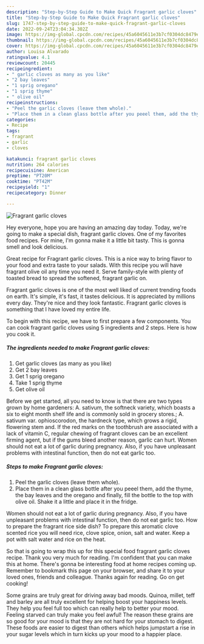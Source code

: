 ```yaml
---
description: "Step-by-Step Guide to Make Quick Fragrant garlic cloves"
title: "Step-by-Step Guide to Make Quick Fragrant garlic cloves"
slug: 1747-step-by-step-guide-to-make-quick-fragrant-garlic-cloves
date: 2022-09-24T23:04:34.302Z
image: https://img-global.cpcdn.com/recipes/45a6045611e3b7cf0304dc8479e7a564/751x532cq70/fragrant-garlic-cloves-recipe-main-photo.jpg
thumbnail: https://img-global.cpcdn.com/recipes/45a6045611e3b7cf0304dc8479e7a564/751x532cq70/fragrant-garlic-cloves-recipe-main-photo.jpg
cover: https://img-global.cpcdn.com/recipes/45a6045611e3b7cf0304dc8479e7a564/751x532cq70/fragrant-garlic-cloves-recipe-main-photo.jpg
author: Louisa Alvarado
ratingvalue: 4.1
reviewcount: 20445
recipeingredient:
- " garlic cloves as many as you like"
- "2 bay leaves"
- "1 sprig oregano"
- "1 sprig thyme"
- " olive oil"
recipeinstructions:
- "Peel the garlic cloves (leave them whole)."
- "Place them in a clean glass bottle after you peeel them, add the thyme, the bay leaves and the oregano and finally, fill the bottle to the top with olive oil. Shake it a little and place it in the fridge."
categories:
- Recipe
tags:
- fragrant
- garlic
- cloves

katakunci: fragrant garlic cloves 
nutrition: 264 calories
recipecuisine: American
preptime: "PT20M"
cooktime: "PT42M"
recipeyield: "1"
recipecategory: Dinner

---
```



![Fragrant garlic cloves](https://img-global.cpcdn.com/recipes/45a6045611e3b7cf0304dc8479e7a564/751x532cq70/fragrant-garlic-cloves-recipe-main-photo.jpg)

Hey everyone, hope you are having an amazing day today. Today, we're going to make a special dish, fragrant garlic cloves. One of my favorites food recipes. For mine, I'm gonna make it a little bit tasty. This is gonna smell and look delicious.

Great recipe for Fragrant garlic cloves. This is a nice way to bring flavor to your food and extra taste to your salads. With this recipe you will have fragrant olive oil any time you need it. Serve family-style with plenty of toasted bread to spread the softened, fragrant garlic on.

Fragrant garlic cloves is one of the most well liked of current trending foods on earth. It's simple, it's fast, it tastes delicious. It is appreciated by millions every day. They're nice and they look fantastic. Fragrant garlic cloves is something that I have loved my entire life.


To begin with this recipe, we have to first prepare a few components. You can cook fragrant garlic cloves using 5 ingredients and 2 steps. Here is how you cook it.

<!--inarticleads1-->

##### The ingredients needed to make Fragrant garlic cloves:

1. Get  garlic cloves (as many as you like)
1. Get 2 bay leaves
1. Get 1 sprig oregano
1. Take 1 sprig thyme
1. Get  olive oil


Before we get started, all you need to know is that there are two types grown by home gardeners: A. sativum, the softneck variety, which boasts a six to eight month shelf life and is commonly sold in grocery stores.; A. sativum var. ophioscorodon, the hardneck type, which grows a rigid, flowering stem and. If the red marks on the toothbrush are associated with a lack of vitamin C, regular chewing of fragrant cloves can be an excellent firming agent, but if the gums bleed another reason, garlic can hurt. Women should not eat a lot of garlic during pregnancy. Also, if you have unpleasant problems with intestinal function, then do not eat garlic too. 

<!--inarticleads2-->

##### Steps to make Fragrant garlic cloves:

1. Peel the garlic cloves (leave them whole).
1. Place them in a clean glass bottle after you peeel them, add the thyme, the bay leaves and the oregano and finally, fill the bottle to the top with olive oil. Shake it a little and place it in the fridge.


Women should not eat a lot of garlic during pregnancy. Also, if you have unpleasant problems with intestinal function, then do not eat garlic too. How to prepare the fragrant rice side dish? To prepare this aromatic clove scented rice you will need rice, clove spice, onion, salt and water. Keep a pot with salt water and rice on the heat. 

So that is going to wrap this up for this special food fragrant garlic cloves recipe. Thank you very much for reading. I'm confident that you can make this at home. There's gonna be interesting food at home recipes coming up. Remember to bookmark this page on your browser, and share it to your loved ones, friends and colleague. Thanks again for reading. Go on get cooking!

Some grains are truly great for driving away bad moods. Quinoa, millet, teff and barley are all truly excellent for helping boost your happiness levels. They help you feel full too which can really help to better your mood. Feeling starved can truly make you feel awful! The reason these grains are so good for your mood is that they are not hard for your stomach to digest. These foods are easier to digest than others which helps jumpstart a rise in your sugar levels which in turn kicks up your mood to a happier place.
